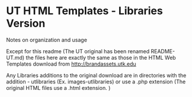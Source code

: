 # UT HTML Templates - Libraries Version

Notes on organization and usage 

Except for this readme (The UT original has been renamed README-UT.md) the files here are exactly the same as those in the HTML Web Templates download from  http://brandassets.utk.edu

Any Libraries additions to the original download are in directories with the addition - utlibraries (Ex. images-utlibraries) or use a .php extension (The original HTML files use a .html extension. )


